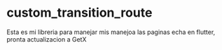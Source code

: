 # custom_transition_route

Esta es mi libreria para manejar mis manejoa las paginas echa en flutter, pronta actualizacion a GetX
